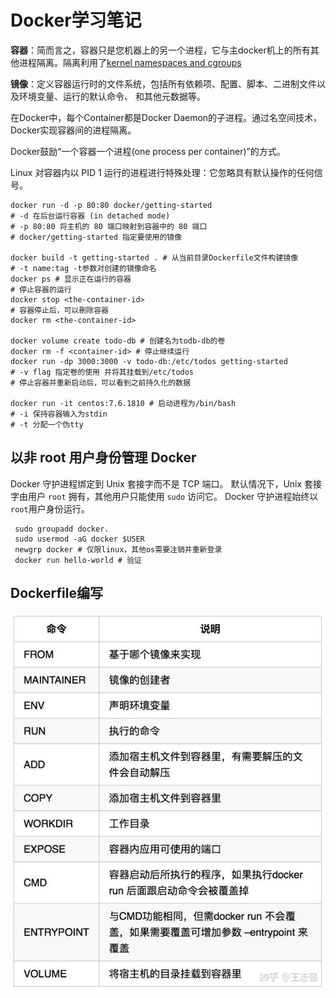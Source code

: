 # Docker学习笔记

**容器**：简而言之，容器只是您机器上的另一个进程，它与主docker机上的所有其他进程隔离。隔离利用了[kernel namespaces and cgroups](https://medium.com/@saschagrunert/demystifying-containers-part-i-kernel-space-2c53d6979504)

**镜像**：定义容器运行时的文件系统，包括所有依赖项、配置、脚本、二进制文件以及环境变量、运行的默认命令、 和其他元数据等。

在Docker中，每个Container都是Docker Daemon的子进程。通过名空间技术，Docker实现容器间的进程隔离。

Docker鼓励“一个容器一个进程(one process per container)”的方式。

Linux 对容器内以 PID 1 运行的进程进行特殊处理：它忽略具有默认操作的任何信号。

```shell
docker run -d -p 80:80 docker/getting-started
# -d 在后台运行容器 (in detached mode)
# -p 80:80 将主机的 80 端口映射到容器中的 80 端口
# docker/getting-started 指定要使用的镜像

docker build -t getting-started . # 从当前目录Dockerfile文件构建镜像
# -t name:tag -t参数对创建的镜像命名
docker ps # 显示正在运行的容器
# 停止容器的运行
docker stop <the-container-id>
# 容器停止后，可以刪除容器
docker rm <the-container-id>

docker volume create todo-db # 创建名为todb-db的卷
docker rm -f <container-id> # 停止继续运行
docker run -dp 3000:3000 -v todo-db:/etc/todos getting-started
# -v flag 指定卷的使用 并将其挂载到/etc/todos
# 停止容器并重新启动后，可以看到之前持久化的数据

docker run -it centos:7.6.1810 # 启动进程为/bin/bash
# -i 保持容器输入为stdin
# -t 分配一个伪tty
```

## 以非 root 用户身份管理 Docker 

Docker 守护进程绑定到 Unix 套接字而不是 TCP 端口。 默认情况下，Unix 套接字由用户 `root` 拥有，其他用户只能使用 `sudo` 访问它。 Docker 守护进程始终以`root`用户身份运行。

```shell
 sudo groupadd docker.
 sudo usermod -aG docker $USER
 newgrp docker # 仅限linux，其他os需要注销并重新登录
 docker run hello-world # 验证
```

## Dockerfile编写

![BaseCmd](./assets/DockerLearning/DockerBase.jpg)


